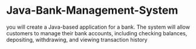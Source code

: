 # Java-Bank-Management-System
you will create a Java-based application for a bank. The system will allow customers to manage their bank accounts, including checking balances, depositing, withdrawing, and viewing transaction history
